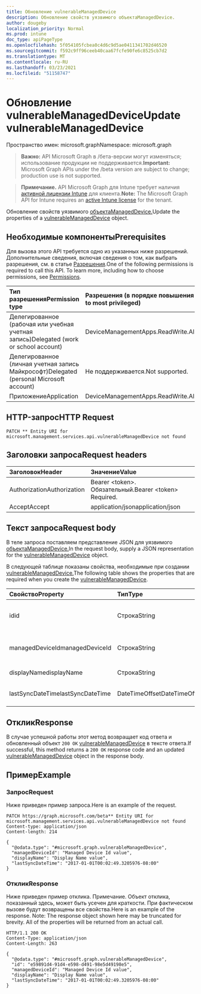 ```yaml
---
title: Обновление vulnerableManagedDevice
description: Обновление свойств уязвимого объектаManagedDevice.
author: dougeby
localization_priority: Normal
ms.prod: intune
doc_type: apiPageType
ms.openlocfilehash: 5f054105fcbea0c4d6c9d5ae0411341702d46520
ms.sourcegitcommit: f592c9ff96ceeb40caa67fcfe90fe6c8525cb7d2
ms.translationtype: MT
ms.contentlocale: ru-RU
ms.lasthandoff: 03/23/2021
ms.locfileid: "51158747"
---
```

# <a name="update-vulnerablemanageddevice"></a><span data-ttu-id="76acf-103">Обновление vulnerableManagedDevice</span><span class="sxs-lookup"><span data-stu-id="76acf-103">Update vulnerableManagedDevice</span></span>

<span data-ttu-id="76acf-104">Пространство имен: microsoft.graph</span><span class="sxs-lookup"><span data-stu-id="76acf-104">Namespace: microsoft.graph</span></span>

> <span data-ttu-id="76acf-105">**Важно:** API Microsoft Graph в /бета-версии могут изменяться; использование продукции не поддерживается.</span><span class="sxs-lookup"><span data-stu-id="76acf-105">**Important:** Microsoft Graph APIs under the /beta version are subject to change; production use is not supported.</span></span>

> <span data-ttu-id="76acf-106">**Примечание.** API Microsoft Graph для Intune требует наличия [активной лицензии Intune](https://go.microsoft.com/fwlink/?linkid=839381) для клиента.</span><span class="sxs-lookup"><span data-stu-id="76acf-106">**Note:** The Microsoft Graph API for Intune requires an [active Intune license](https://go.microsoft.com/fwlink/?linkid=839381) for the tenant.</span></span>

<span data-ttu-id="76acf-107">Обновление свойств уязвимого [объектаManagedDevice.](../resources/intune-partnerintegration-vulnerablemanageddevice.md)</span><span class="sxs-lookup"><span data-stu-id="76acf-107">Update the properties of a [vulnerableManagedDevice](../resources/intune-partnerintegration-vulnerablemanageddevice.md) object.</span></span>

## <a name="prerequisites"></a><span data-ttu-id="76acf-108">Необходимые компоненты</span><span class="sxs-lookup"><span data-stu-id="76acf-108">Prerequisites</span></span>
<span data-ttu-id="76acf-p101">Для вызова этого API требуется одно из указанных ниже разрешений. Дополнительные сведения, включая сведения о том, как выбрать разрешения, см. в статье [Разрешения](/graph/permissions-reference).</span><span class="sxs-lookup"><span data-stu-id="76acf-p101">One of the following permissions is required to call this API. To learn more, including how to choose permissions, see [Permissions](/graph/permissions-reference).</span></span>

|<span data-ttu-id="76acf-111">Тип разрешения</span><span class="sxs-lookup"><span data-stu-id="76acf-111">Permission type</span></span>|<span data-ttu-id="76acf-112">Разрешения (в порядке повышения привилегий)</span><span class="sxs-lookup"><span data-stu-id="76acf-112">Permissions (from least to most privileged)</span></span>|
|:---|:---|
|<span data-ttu-id="76acf-113">Делегированное (рабочая или учебная учетная запись)</span><span class="sxs-lookup"><span data-stu-id="76acf-113">Delegated (work or school account)</span></span>|<span data-ttu-id="76acf-114">DeviceManagementApps.ReadWrite.All</span><span class="sxs-lookup"><span data-stu-id="76acf-114">DeviceManagementApps.ReadWrite.All</span></span>|
|<span data-ttu-id="76acf-115">Делегированное (личная учетная запись Майкрософт)</span><span class="sxs-lookup"><span data-stu-id="76acf-115">Delegated (personal Microsoft account)</span></span>|<span data-ttu-id="76acf-116">Не поддерживается.</span><span class="sxs-lookup"><span data-stu-id="76acf-116">Not supported.</span></span>|
|<span data-ttu-id="76acf-117">Приложение</span><span class="sxs-lookup"><span data-stu-id="76acf-117">Application</span></span>|<span data-ttu-id="76acf-118">DeviceManagementApps.ReadWrite.All</span><span class="sxs-lookup"><span data-stu-id="76acf-118">DeviceManagementApps.ReadWrite.All</span></span>|

## <a name="http-request"></a><span data-ttu-id="76acf-119">HTTP-запрос</span><span class="sxs-lookup"><span data-stu-id="76acf-119">HTTP Request</span></span>
<!-- {
  "blockType": "ignored"
}
-->
``` http
PATCH ** Entity URI for microsoft.management.services.api.vulnerableManagedDevice not found
```

## <a name="request-headers"></a><span data-ttu-id="76acf-120">Заголовки запроса</span><span class="sxs-lookup"><span data-stu-id="76acf-120">Request headers</span></span>
|<span data-ttu-id="76acf-121">Заголовок</span><span class="sxs-lookup"><span data-stu-id="76acf-121">Header</span></span>|<span data-ttu-id="76acf-122">Значение</span><span class="sxs-lookup"><span data-stu-id="76acf-122">Value</span></span>|
|:---|:---|
|<span data-ttu-id="76acf-123">Authorization</span><span class="sxs-lookup"><span data-stu-id="76acf-123">Authorization</span></span>|<span data-ttu-id="76acf-124">Bearer &lt;token&gt;. Обязательный.</span><span class="sxs-lookup"><span data-stu-id="76acf-124">Bearer &lt;token&gt; Required.</span></span>|
|<span data-ttu-id="76acf-125">Accept</span><span class="sxs-lookup"><span data-stu-id="76acf-125">Accept</span></span>|<span data-ttu-id="76acf-126">application/json</span><span class="sxs-lookup"><span data-stu-id="76acf-126">application/json</span></span>|

## <a name="request-body"></a><span data-ttu-id="76acf-127">Текст запроса</span><span class="sxs-lookup"><span data-stu-id="76acf-127">Request body</span></span>
<span data-ttu-id="76acf-128">В теле запроса поставляем представление JSON для уязвимого [объектаManagedDevice.](../resources/intune-partnerintegration-vulnerablemanageddevice.md)</span><span class="sxs-lookup"><span data-stu-id="76acf-128">In the request body, supply a JSON representation for the [vulnerableManagedDevice](../resources/intune-partnerintegration-vulnerablemanageddevice.md) object.</span></span>

<span data-ttu-id="76acf-129">В следующей таблице показаны свойства, необходимые при создании [vulnerableManagedDevice.](../resources/intune-partnerintegration-vulnerablemanageddevice.md)</span><span class="sxs-lookup"><span data-stu-id="76acf-129">The following table shows the properties that are required when you create the [vulnerableManagedDevice](../resources/intune-partnerintegration-vulnerablemanageddevice.md).</span></span>

|<span data-ttu-id="76acf-130">Свойство</span><span class="sxs-lookup"><span data-stu-id="76acf-130">Property</span></span>|<span data-ttu-id="76acf-131">Тип</span><span class="sxs-lookup"><span data-stu-id="76acf-131">Type</span></span>|<span data-ttu-id="76acf-132">Описание</span><span class="sxs-lookup"><span data-stu-id="76acf-132">Description</span></span>|
|:---|:---|:---|
|<span data-ttu-id="76acf-133">id</span><span class="sxs-lookup"><span data-stu-id="76acf-133">id</span></span>|<span data-ttu-id="76acf-134">Строка</span><span class="sxs-lookup"><span data-stu-id="76acf-134">String</span></span>|<span data-ttu-id="76acf-135">Ключ сущности и ID устройства AAD.</span><span class="sxs-lookup"><span data-stu-id="76acf-135">The entity key, and AAD device ID.</span></span>|
|<span data-ttu-id="76acf-136">managedDeviceId</span><span class="sxs-lookup"><span data-stu-id="76acf-136">managedDeviceId</span></span>|<span data-ttu-id="76acf-137">Строка</span><span class="sxs-lookup"><span data-stu-id="76acf-137">String</span></span>|<span data-ttu-id="76acf-138">ID управляемого устройства Intune.</span><span class="sxs-lookup"><span data-stu-id="76acf-138">The Intune managed device ID.</span></span>|
|<span data-ttu-id="76acf-139">displayName</span><span class="sxs-lookup"><span data-stu-id="76acf-139">displayName</span></span>|<span data-ttu-id="76acf-140">Строка</span><span class="sxs-lookup"><span data-stu-id="76acf-140">String</span></span>|<span data-ttu-id="76acf-141">Имя устройства.</span><span class="sxs-lookup"><span data-stu-id="76acf-141">The device name.</span></span>|
|<span data-ttu-id="76acf-142">lastSyncDateTime</span><span class="sxs-lookup"><span data-stu-id="76acf-142">lastSyncDateTime</span></span>|<span data-ttu-id="76acf-143">DateTimeOffset</span><span class="sxs-lookup"><span data-stu-id="76acf-143">DateTimeOffset</span></span>|<span data-ttu-id="76acf-144">Последняя дата синхронизации.</span><span class="sxs-lookup"><span data-stu-id="76acf-144">The last sync date.</span></span>|



## <a name="response"></a><span data-ttu-id="76acf-145">Отклик</span><span class="sxs-lookup"><span data-stu-id="76acf-145">Response</span></span>
<span data-ttu-id="76acf-146">В случае успешной работы этот метод возвращает код ответа и обновленный объект `200 OK` [vulnerableManagedDevice](../resources/intune-partnerintegration-vulnerablemanageddevice.md) в тексте ответа.</span><span class="sxs-lookup"><span data-stu-id="76acf-146">If successful, this method returns a `200 OK` response code and an updated [vulnerableManagedDevice](../resources/intune-partnerintegration-vulnerablemanageddevice.md) object in the response body.</span></span>

## <a name="example"></a><span data-ttu-id="76acf-147">Пример</span><span class="sxs-lookup"><span data-stu-id="76acf-147">Example</span></span>

### <a name="request"></a><span data-ttu-id="76acf-148">Запрос</span><span class="sxs-lookup"><span data-stu-id="76acf-148">Request</span></span>
<span data-ttu-id="76acf-149">Ниже приведен пример запроса.</span><span class="sxs-lookup"><span data-stu-id="76acf-149">Here is an example of the request.</span></span>
``` http
PATCH https://graph.microsoft.com/beta** Entity URI for microsoft.management.services.api.vulnerableManagedDevice not found
Content-type: application/json
Content-length: 214

{
  "@odata.type": "#microsoft.graph.vulnerableManagedDevice",
  "managedDeviceId": "Managed Device Id value",
  "displayName": "Display Name value",
  "lastSyncDateTime": "2017-01-01T00:02:49.3205976-08:00"
}
```

### <a name="response"></a><span data-ttu-id="76acf-150">Отклик</span><span class="sxs-lookup"><span data-stu-id="76acf-150">Response</span></span>
<span data-ttu-id="76acf-p102">Ниже приведен пример отклика. Примечание. Объект отклика, показанный здесь, может быть усечен для краткости. При фактическом вызове будут возвращены все свойства.</span><span class="sxs-lookup"><span data-stu-id="76acf-p102">Here is an example of the response. Note: The response object shown here may be truncated for brevity. All of the properties will be returned from an actual call.</span></span>
``` http
HTTP/1.1 200 OK
Content-Type: application/json
Content-Length: 263

{
  "@odata.type": "#microsoft.graph.vulnerableManagedDevice",
  "id": "e59891d4-91d4-e598-d491-98e5d49198e5",
  "managedDeviceId": "Managed Device Id value",
  "displayName": "Display Name value",
  "lastSyncDateTime": "2017-01-01T00:02:49.3205976-08:00"
}
```





